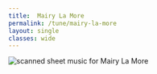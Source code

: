 ```yaml
---
title:  Mairy La More
permalink: /tune/mairy-la-more
layout: single
classes: wide
---
```


<img src="/tune/scan/mairy-la-more.jpg" alt="scanned sheet music for Mairy La More">

